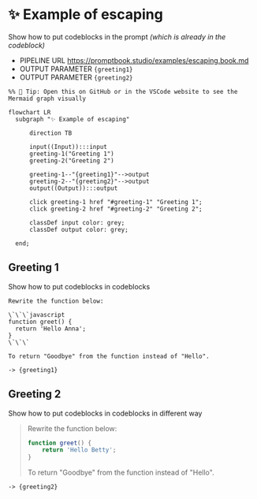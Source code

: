 # ✨ Example of escaping

Show how to put codeblocks in the prompt _(which is already in the codeblock)_

-   PIPELINE URL https://promptbook.studio/examples/escaping.book.md
-   OUTPUT PARAMETER `{greeting1}`
-   OUTPUT PARAMETER `{greeting2}`

<!--Graph-->
<!-- ⚠️ WARNING: This code has been generated so that any manual changes will be overwritten -->

```mermaid
%% 🔮 Tip: Open this on GitHub or in the VSCode website to see the Mermaid graph visually

flowchart LR
  subgraph "✨ Example of escaping"

      direction TB

      input((Input)):::input
      greeting-1("Greeting 1")
      greeting-2("Greeting 2")

      greeting-1--"{greeting1}"-->output
      greeting-2--"{greeting2}"-->output
      output((Output)):::output

      click greeting-1 href "#greeting-1" "Greeting 1";
      click greeting-2 href "#greeting-2" "Greeting 2";

      classDef input color: grey;
      classDef output color: grey;

  end;
```

<!--/Graph-->

## Greeting 1

Show how to put codeblocks in codeblocks

```
Rewrite the function below:

\`\`\`javascript
function greet() {
  return 'Hello Anna';
}
\`\`\`

To return "Goodbye" from the function instead of "Hello".

```

`-> {greeting1}`

## Greeting 2

Show how to put codeblocks in codeblocks in different way

> Rewrite the function below:
>
> ```javascript
> function greet() {
>     return 'Hello Betty';
> }
> ```
>
> To return "Goodbye" from the function instead of "Hello".

`-> {greeting2}`
